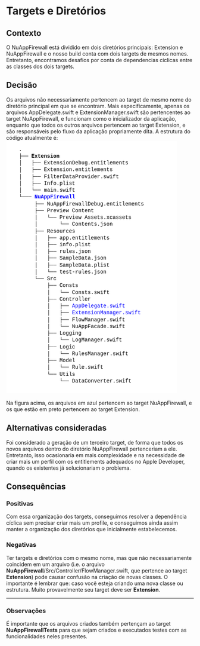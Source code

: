 # Targets e Diretórios

## Contexto
O NuAppFirewall está dividido em dois diretórios principais: Extension e NuAppFirewall e o nosso build conta com dois targets de mesmos nomes. Entretanto, encontramos desafios por conta de dependencias ciclicas entre as classes dos dois targets.

## Decisão
Os arquivos não necessariamente pertencem ao target de mesmo nome do diretório principal em que se encontram. Mais especificamente, apenas os arquivos AppDelegate.swift e ExtensionManager.swift são pertencentes ao target NuAppFirewall, e funcionam como o inicializador da aplicação, enquanto que todos os outros arquivos pertencem ao target Extension, e são responsáveis pelo fluxo da aplicação propriamente dita.
A estrutura do código atualmente é:
![arvore de diretórios](../images/directory_tree.png)


Na figura acima, os arquivos em azul pertencem ao target NuAppFirewall, e os que estão em preto pertencem ao target Extension.


## Alternativas consideradas
Foi considerado a geração de um terceiro target, de forma que todos os novos arquivos dentro do diretório NuAppFirewall pertenceriam a ele.  
Entretanto, isso ocasionaria em mais complexidade e na necessidade de criar mais um perfil com os entitlements adequados no Apple Developer, quando os existentes já solucionariam o problema.

## Consequências

### Positivas
Com essa organização dos targets, conseguimos resolver a dependência cíclica sem precisar criar mais um profile, e conseguimos ainda assim manter a organização dos diretórios que inicialmente estabelecemos.

### Negativas
Ter targets e diretórios com o mesmo nome, mas que não necessariamente coincidem em um arquivo (i.e. o arquivo **NuAppFirewall**/Src/Controller/FlowManager.swift, que pertence ao target **Extension**) pode causar confusão na criação de novas classes. O importante é lembrar que: caso você esteja criando uma nova classe ou estrutura. Muito provavelmente seu target deve ser **Extension**.

----
### Observações
É importante que os arquivos criados também pertençam ao target **NuAppFirewallTests** para que sejam criados e executados testes com as funcionalidades neles presentes.


